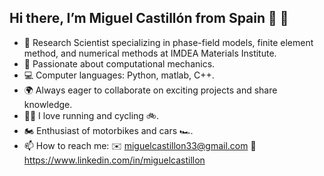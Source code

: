## Hi there, I’m Miguel Castillón from Spain 👋 👋

- 🚀 Research Scientist specializing in phase-field models, finite element method, and numerical methods at IMDEA Materials Institute.
- 🔬 Passionate about computational mechanics.
- 💻 Computer languages: Python, matlab, C++.
- 🌍 Always eager to collaborate on exciting projects and share knowledge.
- 🏃‍♂️ I love running and cycling 🚲.
- 🏍️ Enthusiast of motorbikes and cars 🏎️.
- 📫 How to reach me: ✉️ miguelcastillon33@gmail.com 🔗 https://www.linkedin.com/in/miguelcastillon

       
<!--
**CastillonMiguel/CastillonMiguel** is a ✨ _special_ ✨ repository because its `README.md` (this file) appears on your GitHub profile.

Here are some ideas to get you started:

- 🔭 I’m currently working on ...
- 🌱 I’m currently learning ...
- 👯 I’m looking to collaborate on ...
- 🤔 I’m looking for help with ...
- 💬 Ask me about ...
- 📫 How to reach me: ...
- 😄 Pronouns: ...
- ⚡ Fun fact: ...
-->
